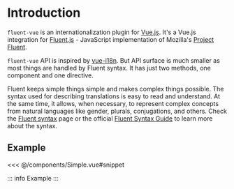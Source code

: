 # Introduction

`fluent-vue` is an internationalization plugin for [Vue.js](https://vuejs.org). It's a Vue.js integration for [Fluent.js](https://github.com/projectfluent/fluent.js) - JavaScript implementation of Mozilla's [Project Fluent](https://projectfluent.org).

`fluent-vue` API is inspired by [vue-i18n](https://kazupon.github.io/vue-i18n). But API surface is much smaller as most things are handled by Fluent syntax. It has just two methods, one component and one directive.

Fluent keeps simple things simple and makes complex things possible. The syntax used for describing translations is easy to read and understand. At the same time, it allows, when necessary, to represent complex concepts from natural languages like gender, plurals, conjugations, and others. Check the [Fluent syntax](/fluent-syntax) page or the official [Fluent Syntax Guide](https://www.projectfluent.org/fluent/guide/) to learn more about the syntax.

## Example

<<< @/components/Simple.vue#snippet

<script setup>
  import SimpleInput from './components/SimpleInput.vue'
</script>


::: info Example
<simple-input />
:::
